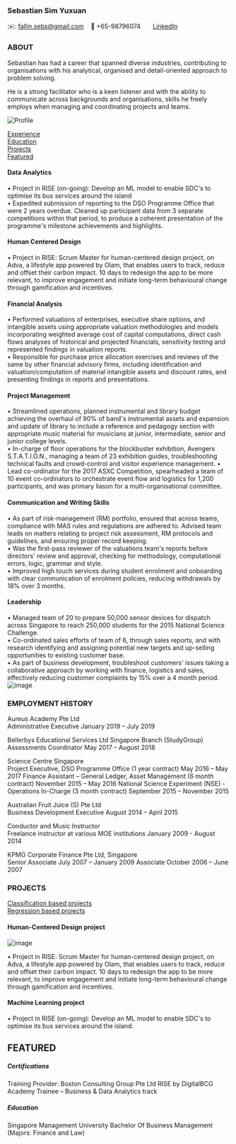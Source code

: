 <!-- CONTACT Section Starts -->
### Sebastian Sim Yuxuan

<!-- Add your details -->
✉️: fallin.sebs@gmail.com
&nbsp;&nbsp; 📲 +65-98796074
&nbsp;&nbsp;&nbsp;&nbsp;&nbsp; [LinkedIn](www.linkedin.com/in/sebastian-sim-27475071) 

<!-- CONTACT Section Ends -->

<!-- ABOUT Section Starts -->
### ABOUT

Sebastian has had a career that spanned diverse industries, contributing to organisations with his analytical, organised and detail-oriented approach to problem solving. 	

He is a strong facilitator who is a keen listener and with the ability to communicate across backgrounds and organisations, skills he freely employs when managing and coordinating projects and teams. 

<!-- Add link to your picture -->

![Profile](https://user-images.githubusercontent.com/18512200/125605369-6633e1ac-14d9-4e66-ac76-90ba8dbbe60d.JPG)

<!-- Add your details -->	


<!-- Add link to the sections -->
[Experience](#experience) <br>
[Education](#education) <br>
[Projects](#projects) <br>
[Featured](#featured) <br> 

<!-- ABOUT Section Ends -->

<!-- COMPETENCIES Section Starts -->
#### Data Analytics	
• Project in RISE (on-going): Develop an ML model to enable SDC's to optimise its bus services around the island	
• Expedited submission of reporting to the DSO Programme Office that were 2 years overdue. Cleaned up participant data from 3 separate competitions within that period, to produce a coherent presentation of the programme's milestone achievements and highlights. 	
	
#### Human Centered Design	
• Project in RISE: Scrum Master for human-centered design project, on Adva, a lifestyle app powered by Olam, that enables users to track, reduce and offset their carbon impact. 10 days to redesign the app to be more relevant, to improve engagement and initiate long-term behavioural change through gamification and incentives.	
#### Financial Analysis	
• Performed valuations of enterprises, executive share options, and intangible assets using appropriate valuation methodologies and models incorporating weighted average cost of capital computations, direct cash flows analyses of historical and projected financials, sensitivity testing and represented findings in valuation reports.	
• Responsible for purchase price allocation exercises and reviews of the same by other financial advisory firms, including identification and valuation/computation of material intangible assets and discount rates, and presenting findings in reports and presentations.	
	
#### Project Management	
• Streamlined operations, planned instrumental and library budget achieving the overhaul of 90% of band's instrumental assets and expansion and update of library to include a reference and pedagogy section with appropriate music material for musicians at junior, intermediate, senior and junior college levels.	
• In-charge of floor operations for the blockbuster exhibition, Avengers S.T.A.T.I.O.N., managing a team of 23 exhibition guides, troubleshooting technical faults and crowd-control and visitor experience management.	
• Lead co-ordinator for the 2017 ASXC Competition, spearheaded a team of 10 event co-ordinators to orchestrate event flow and logistics for 1,200 participants, and was primary liason for a multi-organisational committee.	
	
#### Communication and Writing Skills	
• As part of risk-management (RM) portfolio, ensured that across teams, compliance with MAS rules and regulations are adhered to. Advised team leads on matters relating to project risk assessment, RM protocols and guidelines, and ensuring proper record keeping.	
• Was the first-pass reviewer of the valuations team's reports before directors' review and approval, checking for methodology, computational errors, logic, grammar and style. 	
• Improved high touch services during student enrolment and onboarding with clear communication of enrolment policies, reducing withdrawals by 18% over 3 months.	
	
#### Leadership	
• Managed team of 20 to prepare 50,000 sensor devices for dispatch across Singapore to reach 250,000 students for the 2015 National Science Challenge.	
• Co-ordinated sales efforts of team of 6, through sales reports, and with research identifying and assigning potential new targets and up-selling opportunities to existing customer base. 	
• As part of business development, troubleshoot customers' issues taking a collaborative approach by working with finance, logistics and sales, effectively reducing customer complaints by 15% over a 4 month period. 	![image](https://user-images.githubusercontent.com/18512200/126071565-f4dd8678-baff-4a8c-9bd3-ad48f39f1af3.png)


<!-- COMPETENCIES Section Ends -->

### EMPLOYMENT HISTORY	
Aureus Academy Pte Ltd	
Administrative Executive	January 2019 – July 2019

Bellerbys Educational Services Ltd Singapore Branch (StudyGroup)	
Assessments Coordinator	May 2017 – August 2018

Science Centre Singapore	
Project Executive, DSO Programme Office (1 year contract)	May 2016 – May 2017
Finance Assistant – General Ledger, Asset Management (6 month contract)	November 2015 – May 2016
National Science Experiment (NSE) - Operations In-Charge (3 month contract)	September 2015 – November 2015
	
Australian Fruit Juice (S) Pte Ltd	
Business Development Executive	August 2014 – April 2015

Conductor and Music Instructor	
Freelance instructor at various MOE institutions	January 2009 - August 2014

KPMG Corporate Finance Pte Ltd, Singapore	
Senior Associate	July 2007 – January 2009
Associate	October 2006 – June 2007



<!-- PROJECTS Section Starts -->
### PROJECTS
<!-- Add your details -->

[Classification based projects](#classification-based-projects) <br>
[Regression based projects](#regression-based-projects) <br>

<!-- Add your details -->

#### Human-Centered Design project
![image](https://user-images.githubusercontent.com/18512200/126071381-86a0b395-4f79-41fd-8020-ed0b8d6cee14.png")

• Project in RISE: Scrum Master for human-centered design project, on Adva, a lifestyle app powered by Olam, that enables users to track, reduce and offset their carbon impact. 10 days to redesign the app to be more relevant, to improve engagement and initiate long-term behavioural change through gamification and incentives.


#### Machine Learning project

• Project in RISE (on-going): Develop an ML model to enable SDC's to optimise its bus services around the island. 

<!-- PROJECTS Section Ends -->

<!-- FEATURED Section Starts -->
## FEATURED
<!-- Add your details -->
##### Certifications
Training Provider: Boston Consulting Group Pte Ltd
RISE by DigitalBCG Academy Trainee – Business & Data Analytics track

##### Education
Singapore Management University
Bachelor Of Business Management (Majors: Finance and Law)
<!-- FEATURED Section Ends -->

